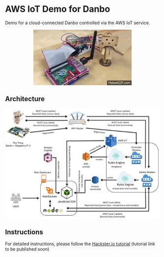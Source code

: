 AWS IoT Demo for Danbo
======================

Demo for a cloud-connected Danbo controlled via the AWS IoT service.

<p align="center">
  <img src="animated.gif" alt="AWS IoT Demo for Danbo"/>
</p>

## Architecture
<p align="center">
  <img src="architecture.jpg" alt="Architecture Diagram"/>
</p>

## Instructions
For detailed instructions, please follow the [Hackster.io tutorial](https://hackster.io/) (tutorial link to be published soon)
